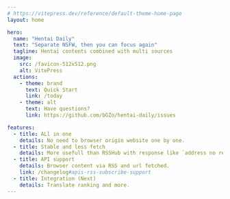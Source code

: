 ```yaml
---
# https://vitepress.dev/reference/default-theme-home-page
layout: home

hero:
  name: "Hentai Daily"
  text: "Separate NSFW, then you can focus again"
  tagline: Hentai contents combined with multi sources
  image:
    src: /favicon-512x512.png
    alt: VitePress
  actions:
    - theme: brand
      text: Quick Start
      link: /today
    - theme: alt
      text: Have questions?
      link: https://github.com/bGZo/hentai-daily/issues

features:
  - title: ALl in one
    details: No need to browser origin website one by one.
  - title: Stable and less fetch 
    details: More usefull than RSSHub with response like `address no respon`.
  - title: API support
    details: Browser content via RSS and url fetched.
    link: /changelog#apis-rss-subscribe-support
  - title: Integration (Next)
    details: Translate ranking and more. 
---
```


